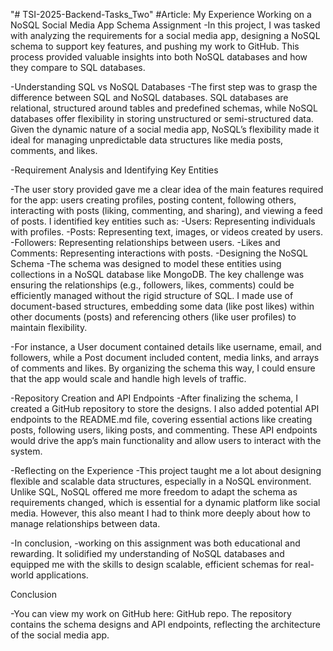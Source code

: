 "# TSI-2025-Backend-Tasks_Two" 
#Article: My Experience Working on a NoSQL Social Media App Schema Assignment -In this project, I was tasked with analyzing the requirements for a social media app, designing a NoSQL schema to support key features, and pushing my work to GitHub. This process provided valuable insights into both NoSQL databases and how they compare to SQL databases.

-Understanding SQL vs NoSQL Databases -The first step was to grasp the difference between SQL and NoSQL databases. SQL databases are relational, structured around tables and predefined schemas, while NoSQL databases offer flexibility in storing unstructured or semi-structured data. Given the dynamic nature of a social media app, NoSQL’s flexibility made it ideal for managing unpredictable data structures like media posts, comments, and likes.

-Requirement Analysis and Identifying Key Entities

-The user story provided gave me a clear idea of the main features required for the app: users creating profiles, posting content, following others, interacting with posts (liking, commenting, and sharing), and viewing a feed of posts. I identified key entities such as:
-Users: Representing individuals with profiles. -Posts: Representing text, images, or videos created by users. -Followers: Representing relationships between users. -Likes and Comments: Representing interactions with posts. -Designing the NoSQL Schema -The schema was designed to model these entities using collections in a NoSQL database like MongoDB. The key challenge was ensuring the relationships (e.g., followers, likes, comments) could be efficiently managed without the rigid structure of SQL. I made use of document-based structures, embedding some data (like post likes) within other documents (posts) and referencing others (like user profiles) to maintain flexibility.

-For instance, a User document contained details like username, email, and followers, while a Post document included content, media links, and arrays of comments and likes. By organizing the schema this way, I could ensure that the app would scale and handle high levels of traffic.

-Repository Creation and API Endpoints -After finalizing the schema, I created a GitHub repository to store the designs. I also added potential API endpoints to the README.md file, covering essential actions like creating posts, following users, liking posts, and commenting. These API endpoints would drive the app’s main functionality and allow users to interact with the system.

-Reflecting on the Experience -This project taught me a lot about designing flexible and scalable data structures, especially in a NoSQL environment. Unlike SQL, NoSQL offered me more freedom to adapt the schema as requirements changed, which is essential for a dynamic platform like social media. However, this also meant I had to think more deeply about how to manage relationships between data.

-In conclusion, -working on this assignment was both educational and rewarding. It solidified my understanding of NoSQL databases and equipped me with the skills to design scalable, efficient schemas for real-world applications.

Conclusion

-You can view my work on GitHub here: GitHub repo. The repository contains the schema designs and API endpoints, reflecting the architecture of the social media app.